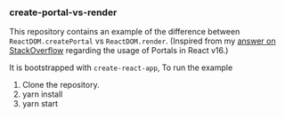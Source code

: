### create-portal-vs-render

This repository contains an example of the difference
between `ReactDOM.createPortal` vs `ReactDOM.render`. (Inspired from my [answer on StackOverflow](https://stackoverflow.com/a/46435051/4248342) regarding the usage of Portals in React v16.)

It is bootstrapped with `create-react-app`, To run the example

1. Clone the repository.
2. yarn install
3. yarn start
